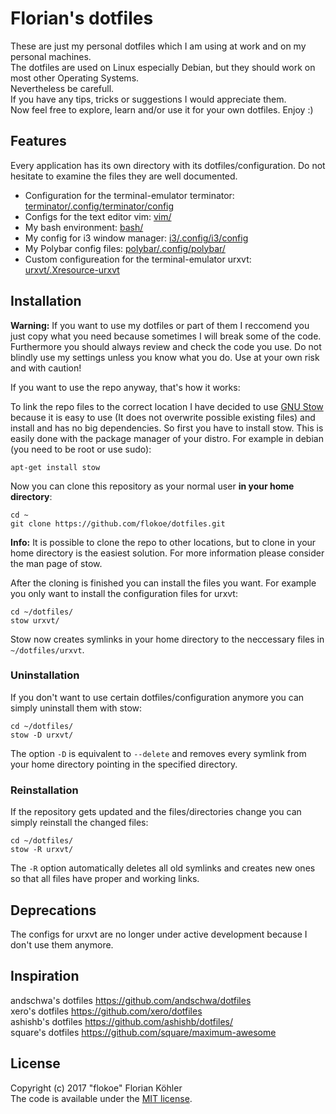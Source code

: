 # Florian's dotfiles
These are just my personal dotfiles which I am using at work and on my personal machines.  
The dotfiles are used on Linux especially Debian, but they should work on most other Operating Systems.  
Nevertheless be carefull.  
If you have any tips, tricks or suggestions I would appreciate them.  
Now feel free to explore, learn and/or use it for your own dotfiles. Enjoy :)
## Features
Every application has its own directory with its dotfiles/configuration. Do not hesitate to examine the files they are well documented.
* Configuration for the terminal-emulator terminator: [terminator/.config/terminator/config](terminator/.config/terminator/config)
* Configs for the text editor vim: [vim/](vim/)
* My bash environment: [bash/](bash/)
* My config for i3 window manager: [i3/.config/i3/config](i3/.config/i3/config)
* My Polybar config files: [polybar/.config/polybar/](polybar/.config/polybar/)
* Custom configureation for the terminal-emulator urxvt: [urxvt/.Xresource-urxvt](urxvt/.Xresource-urxvt)

## Installation
**Warning:** If you want to use my dotfiles or part of them I reccomend you just copy what you need because sometimes I will break some of the code. Furthermore you should always review and check the code you use. Do not blindly use my settings unless you know what you do. Use at your own risk and with caution!

If you want to use the repo anyway, that's how it works:

To link the repo files to the correct location I have decided to use [GNU Stow](https://www.gnu.org/software/stow/) because it is easy to use (It does not overwrite possible existing files) and install and has no big dependencies. So first you have to install stow. This is easily done with the package manager of your distro. For example in debian (you need to be root or use sudo):
```
apt-get install stow
```
Now you can clone this repository as your normal user **in your home directory**:  
```
cd ~
git clone https://github.com/flokoe/dotfiles.git
```
**Info:** It is possible to clone the repo to other locations, but to clone in your home directory is the easiest solution. For more information please consider the man page of stow.


After the cloning is finished you can install the files you want. For example you only want to install the configuration files for urxvt:
```
cd ~/dotfiles/
stow urxvt/
```
Stow now creates symlinks in your home directory to the neccessary files in `~/dotfiles/urxvt`.
### Uninstallation
If you don't want to use certain dotfiles/configuration anymore you can simply uninstall them with stow:
```
cd ~/dotfiles/
stow -D urxvt/
```
The option `-D` is equivalent to `--delete` and removes every symlink from your home directory pointing in the specified directory.
### Reinstallation
If the repository gets updated and the files/directories change you can simply reinstall the changed files:
```
cd ~/dotfiles/
stow -R urxvt/
```
The `-R` option automatically deletes all old symlinks and creates new ones so that all files have proper and working links.
## Deprecations
The configs for urxvt are no longer under active development because I don't use them anymore.
## Inspiration
andschwa's dotfiles https://github.com/andschwa/dotfiles  
xero's dotfiles https://github.com/xero/dotfiles  
ashishb's dotfiles https://github.com/ashishb/dotfiles/  
square's dotfiles https://github.com/square/maximum-awesome
## License
Copyright (c) 2017 "flokoe" Florian Köhler  
The code is available under the [MIT license](LICENSE).
